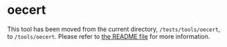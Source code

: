 oecert
=====

This tool has been moved from the current directory, `/tests/tools/oecert`, to `/tools/oecert`. Please refer to [the README file](/tools/oecert/README.md) for more information.
